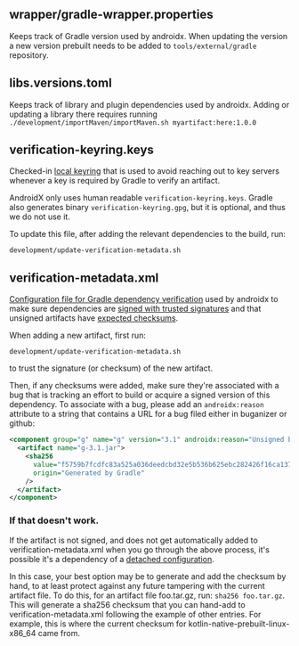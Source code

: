 ## wrapper/gradle-wrapper.properties

Keeps track of Gradle version used by androidx. When updating the version a new version prebuilt needs to be added to `tools/external/gradle` repository.

## libs.versions.toml

Keeps track of library and plugin dependencies used by androidx. Adding or updating a library there requires running `./development/importMaven/importMaven.sh myartifact:here:1.0.0`

## verification-keyring.keys

Checked-in [local keyring](https://docs.gradle.org/current/userguide/dependency_verification.html#sec:local-keyring)
that is used to avoid reaching out to key servers whenever a key is required by Gradle to verify an
artifact.

AndroidX only uses human readable `verification-keyring.keys`. Gradle also generates binary
`verification-keyring.gpg`, but it is optional, and thus we do not use it.

To update this file, after adding the relevant dependencies to the build, run:
```
development/update-verification-metadata.sh
```

## verification-metadata.xml

[Configuration file for Gradle dependency verification](https://docs.gradle.org/current/userguide/dependency_verification.html#sub:verification-metadata) used by androidx to make sure dependencies are [signed with trusted signatures](https://docs.gradle.org/current/userguide/dependency_verification.html#sec:signature-verificationn) and that unsigned artifacts have [expected checksums](https://docs.gradle.org/current/userguide/dependency_verification.html#sec:checksum-verification).

When adding a new artifact, first run:
```
development/update-verification-metadata.sh
```
to trust the signature (or checksum) of the new artifact.

Then, if any checksums were added, make sure they're associated with a bug that is tracking
an effort to build or acquire a signed version of this dependency.  To associate with a bug,
please add an `androidx:reason` attribute to a string that contains a URL for a bug filed
either in buganizer or github:

```xml
<component group="g" name="g" version="3.1" androidx:reason="Unsigned b/8675309">
  <artifact name="g-3.1.jar">
    <sha256
      value="f5759b7fcdfc83a525a036deedcbd32e5b536b625ebc282426f16ca137eb5902"
      origin="Generated by Gradle"
    />
  </artifact>
</component>
```

### If that doesn't work.

If the artifact is not signed, and does not get automatically added to
verification-metadata.xml when you go through the above process, it's possible it's a
dependency of a [detached configuration](https://docs.gradle.org/current/userguide/dependency_verification.html#sec:bootstrapping-verification).

In this case, your best option may be to generate and add the checksum by hand, to at least
protect against any future tampering with the current artifact file.  To do this, for an
artifact file foo.tar.gz, run: `sha256 foo.tar.gz`.  This will generate a sha256 checksum that
you can hand-add to verification-metadata.xml following the example of other entries.  For
example, this is where the current checksum for kotlin-native-prebuilt-linux-x86_64 came from.
